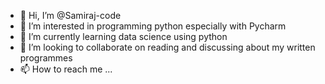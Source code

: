 - 👋 Hi, I’m @Samiraj-code
- 👀 I’m interested in programming python especially with Pycharm
- 🌱 I’m currently learning data science using python
- 💞️ I’m looking to collaborate on reading and discussing about my written programmes
- 📫 How to reach me ...

<!---
Samiraj-code/Samiraj-code is a ✨ special ✨ repository because its `README.md` (this file) appears on your GitHub profile.
You can click the Preview link to take a look at your changes.
--->
